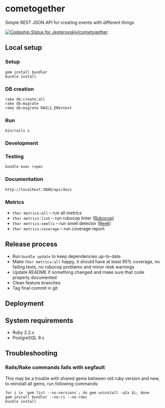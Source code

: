 # cometogether
Simple REST JSON API for creating events with different things

[![Codeship Status for Jesterovskiy/cometogether](https://codeship.com/projects/682ff1a0-388f-0133-fbc2-6e9a9ee8621b/status?branch=master)](https://codeship.com/projects/101347)

## Local setup

### Setup

```
gem install bundler
bundle install
```

### DB creation

```
rake db:create:all
rake db:migrate
rake db:migrate RAILS_ENV=test
```

### Run

```
bin/rails s
```

### Development

### Testing

```
bundle exec rspec
```

### Documentation

`http://localhost:3000/api/docs`

### Metrics

* `thor metrics:all` – run all metrics
* `thor metrics:lint` – run rubocop linter ([Rubocop](https://github.com/bbatsov/rubocop))
* `thor metrics:smells` – run smell detector ([Reek](https://github.com/troessner/reek/wiki/Code-Smells))
* `thor metrics:coverage` – run coverage report

## Release process

* Run `bundle update` to keep dependencies up-to-date
* Make `thor metrics:all` happy, it should have at least 95% coverage, no failing tests, no rubocop problems and minor reek warnings
* Update README if something changed and make sure that code properly documented
* Clean feature branches
* Tag final commit in git

## Deployment

## System requirements

* Ruby 2.2.x
* PostgreSQL 9.x

## Troubleshooting

### Rails/Rake commands fails with segfault

This may be a trouble with shared gems between old ruby version and new,
to reinstall all gems, run following commands:

```
for i in `gem list --no-versions`; do gem uninstall -aIx $i; done
gem install bundler --no-ri --no-rdoc
bundle install
```

